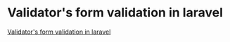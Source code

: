 # Validator's form validation in laravel
[Validator's form validation in laravel](https://aiwithcloud.com/2022/09/19/validators_form_validation_in_laravel/)